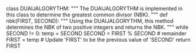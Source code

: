 class DUAIJALGORYTHM:
    """
    The DUAIJALGORYTHM is implemented in this class to determine the greatest common divisor (NBK). 
    """
    def nbk(FIRST, SECOND):
        """
        Using the DUAIJALGORYTHM, this method determines the NBK of two positive integers and returns the NBK.
        """
        while SECOND != 0:
            temp = SECOND
            SECOND = FIRST % SECOND     #  remainder
            FIRST = temp   # Update 'FIRST' to be the previous value of 'SECOND'
        return FIRST

